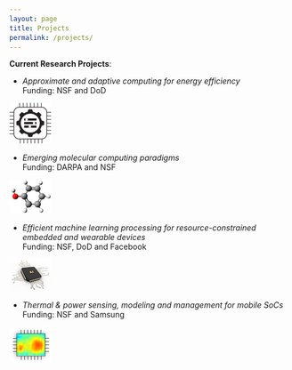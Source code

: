 ```yaml
---
layout: page
title: Projects
permalink: /projects/
---
```


**Current Research Projects**: 

* _Approximate and adaptive computing for energy efficiency_\
Funding: NSF and DoD

![](approx.png)


* _Emerging molecular computing paradigms_\
Funding: DARPA and NSF

![](chem.png)

* _Efficient machine learning processing for resource-constrained embedded and wearable devices_\
Funding: NSF, DoD and Facebook

![](AI.png)


* _Thermal & power sensing, modeling and management for mobile SoCs_\
Funding: NSF and Samsung

![](hotspot.png)
